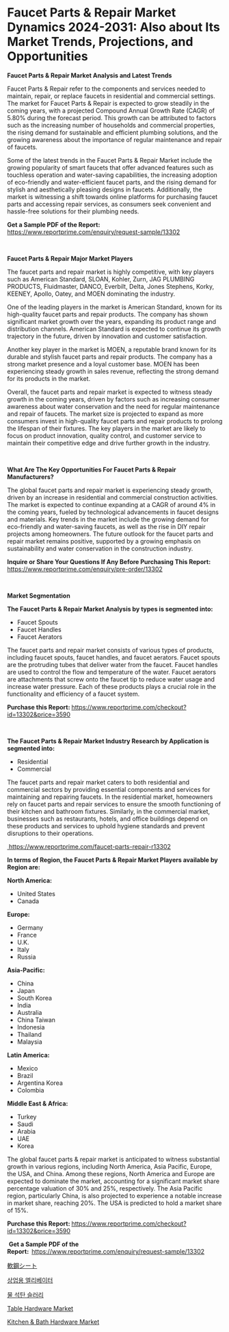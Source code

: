 <p><h1>Faucet Parts & Repair Market Dynamics 2024-2031: Also about Its Market Trends, Projections, and Opportunities</h1></p><p><strong>Faucet Parts & Repair Market Analysis and Latest Trends</strong></p>
<p><p>Faucet Parts & Repair refer to the components and services needed to maintain, repair, or replace faucets in residential and commercial settings. The market for Faucet Parts & Repair is expected to grow steadily in the coming years, with a projected Compound Annual Growth Rate (CAGR) of 5.80% during the forecast period. This growth can be attributed to factors such as the increasing number of households and commercial properties, the rising demand for sustainable and efficient plumbing solutions, and the growing awareness about the importance of regular maintenance and repair of faucets.</p><p>Some of the latest trends in the Faucet Parts & Repair Market include the growing popularity of smart faucets that offer advanced features such as touchless operation and water-saving capabilities, the increasing adoption of eco-friendly and water-efficient faucet parts, and the rising demand for stylish and aesthetically pleasing designs in faucets. Additionally, the market is witnessing a shift towards online platforms for purchasing faucet parts and accessing repair services, as consumers seek convenient and hassle-free solutions for their plumbing needs.</p></p>
<p><strong>Get a Sample PDF of the Report:&nbsp;</strong> <a href="https://www.reportprime.com/enquiry/request-sample/13302">https://www.reportprime.com/enquiry/request-sample/13302</a></p>
<p>&nbsp;</p>
<p><strong>Faucet Parts & Repair Major Market Players</strong></p>
<p><p>The faucet parts and repair market is highly competitive, with key players such as American Standard, SLOAN, Kohler, Zurn, JAG PLUMBING PRODUCTS, Fluidmaster, DANCO, Everbilt, Delta, Jones Stephens, Korky, KEENEY, Apollo, Oatey, and MOEN dominating the industry.</p><p>One of the leading players in the market is American Standard, known for its high-quality faucet parts and repair products. The company has shown significant market growth over the years, expanding its product range and distribution channels. American Standard is expected to continue its growth trajectory in the future, driven by innovation and customer satisfaction.</p><p>Another key player in the market is MOEN, a reputable brand known for its durable and stylish faucet parts and repair products. The company has a strong market presence and a loyal customer base. MOEN has been experiencing steady growth in sales revenue, reflecting the strong demand for its products in the market.</p><p>Overall, the faucet parts and repair market is expected to witness steady growth in the coming years, driven by factors such as increasing consumer awareness about water conservation and the need for regular maintenance and repair of faucets. The market size is projected to expand as more consumers invest in high-quality faucet parts and repair products to prolong the lifespan of their fixtures. The key players in the market are likely to focus on product innovation, quality control, and customer service to maintain their competitive edge and drive further growth in the industry.</p></p>
<p>&nbsp;</p>
<p><strong>What Are The Key Opportunities For Faucet Parts & Repair Manufacturers?</strong></p>
<p><p>The global faucet parts and repair market is experiencing steady growth, driven by an increase in residential and commercial construction activities. The market is expected to continue expanding at a CAGR of around 4% in the coming years, fueled by technological advancements in faucet designs and materials. Key trends in the market include the growing demand for eco-friendly and water-saving faucets, as well as the rise in DIY repair projects among homeowners. The future outlook for the faucet parts and repair market remains positive, supported by a growing emphasis on sustainability and water conservation in the construction industry.</p></p>
<p><strong>Inquire or Share Your Questions If Any Before Purchasing This Report:</strong> <a href="https://www.reportprime.com/enquiry/pre-order/13302">https://www.reportprime.com/enquiry/pre-order/13302</a></p>
<p>&nbsp;</p>
<p><strong>Market Segmentation</strong></p>
<p><strong>The Faucet Parts & Repair Market Analysis by types is segmented into:</strong></p>
<p><ul><li>Faucet Spouts</li><li>Faucet Handles</li><li>Faucet Aerators</li></ul></p>
<p><p>The faucet parts and repair market consists of various types of products, including faucet spouts, faucet handles, and faucet aerators. Faucet spouts are the protruding tubes that deliver water from the faucet. Faucet handles are used to control the flow and temperature of the water. Faucet aerators are attachments that screw onto the faucet tip to reduce water usage and increase water pressure. Each of these products plays a crucial role in the functionality and efficiency of a faucet system.</p></p>
<p><strong>Purchase this Report:&nbsp;</strong><a href="https://www.reportprime.com/checkout?id=13302&price=3590">https://www.reportprime.com/checkout?id=13302&price=3590</a></p>
<p>&nbsp;</p>
<p><strong>The Faucet Parts & Repair Market Industry Research by Application is segmented into:</strong></p>
<p><ul><li>Residential</li><li>Commercial</li></ul></p>
<p><p>The faucet parts and repair market caters to both residential and commercial sectors by providing essential components and services for maintaining and repairing faucets. In the residential market, homeowners rely on faucet parts and repair services to ensure the smooth functioning of their kitchen and bathroom fixtures. Similarly, in the commercial market, businesses such as restaurants, hotels, and office buildings depend on these products and services to uphold hygiene standards and prevent disruptions to their operations.</p></p>
<p><a href="https://www.reportprime.com/faucet-parts-repair-r13302">&nbsp;https://www.reportprime.com/faucet-parts-repair-r13302</a></p>
<p><strong>In terms of Region, the Faucet Parts & Repair Market Players available by Region are:</strong></p>
<p>
    <p> <strong> North America: </strong>
        <ul>
            <li>United States</li>
            <li>Canada</li>
        </ul>
        </p> 
    <p> <strong> Europe: </strong>
        <ul>
            <li>Germany</li>
            <li>France</li>
            <li>U.K.</li>
            <li>Italy</li>
            <li>Russia</li>
        </ul>
        </p> 
    <p> <strong> Asia-Pacific: </strong>
        <ul>
            <li>China</li>
            <li>Japan</li>
            <li>South Korea</li>
            <li>India</li>
            <li>Australia</li>
            <li>China Taiwan</li>
            <li>Indonesia</li>
            <li>Thailand</li>
            <li>Malaysia</li>
        </ul>
        </p> 
    <p> <strong> Latin America: </strong>
        <ul>
            <li>Mexico</li>
            <li>Brazil</li>
            <li>Argentina Korea</li>
            <li>Colombia</li>
        </ul>
        </p> 
    <p> <strong> Middle East & Africa: </strong>
        <ul>
            <li>Turkey</li>
            <li>Saudi</li>
            <li>Arabia</li>
            <li>UAE</li>
            <li>Korea</li>
        </ul>
    </p>
    </p>
<p><p>The global faucet parts & repair market is anticipated to witness substantial growth in various regions, including North America, Asia Pacific, Europe, the USA, and China. Among these regions, North America and Europe are expected to dominate the market, accounting for a significant market share percentage valuation of 30% and 25%, respectively. The Asia Pacific region, particularly China, is also projected to experience a notable increase in market share, reaching 20%. The USA is predicted to hold a market share of 15%.</p></p>
<p><strong>Purchase this Report: </strong><a href="https://www.reportprime.com/checkout?id=13302&price=3590">https://www.reportprime.com/checkout?id=13302&price=3590</a></p>
<p>&nbsp;<strong>Get a Sample PDF of the Report:&nbsp;&nbsp;</strong><a href="https://www.reportprime.com/enquiry/request-sample/13302">https://www.reportprime.com/enquiry/request-sample/13302</a></p>
<p><strong></strong></p>
<p><p><a href="https://github.com/EthanMorar2011/Market-Research-Report-List-1/blob/main/626310124413.md">軟鋼シート</a></p><p><a href="https://github.com/WilburKihn5676/Market-Research-Report-List-1/blob/main/593203522401.md">상업용 엘리베이터</a></p><p><a href="https://github.com/wallacBahrtyinger567686/Market-Research-Report-List-1/blob/main/152070422402.md">물 석탄 슬러리</a></p><p><a href="https://github.com/Sarissaschmalingtr6fz2739/Market-Research-Report-List-2/blob/main/table-hardware-market.md">Table Hardware Market</a></p><p><a href="https://github.com/jodemen/Market-Research-Report-List-2/blob/main/kitchen-bath-hardware-market.md">Kitchen & Bath Hardware Market</a></p></p>